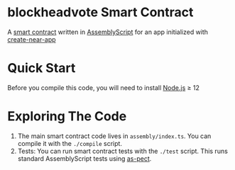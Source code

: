blockheadvote Smart Contract
==================

A [smart contract] written in [AssemblyScript] for an app initialized with [create-near-app]


Quick Start
===========

Before you compile this code, you will need to install [Node.js] ≥ 12


Exploring The Code
==================

1. The main smart contract code lives in `assembly/index.ts`. You can compile
   it with the `./compile` script.
2. Tests: You can run smart contract tests with the `./test` script. This runs
   standard AssemblyScript tests using [as-pect].


  [smart contract]: https://docs.near.org/docs/roles/developer/contracts/intro
  [AssemblyScript]: https://www.assemblyscript.org/
  [create-near-app]: https://github.com/near/create-near-app
  [Node.js]: https://nodejs.org/en/download/package-manager/
  [as-pect]: https://www.npmjs.com/package/@as-pect/cli
